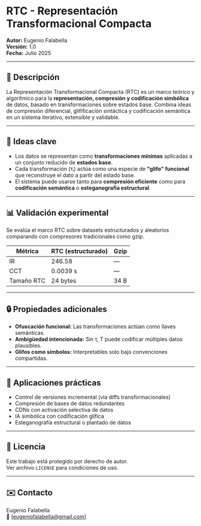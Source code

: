 # RTC - Representación Transformacional Compacta

**Autor:** Eugenio Falabella  
**Versión:** 1.0  
**Fecha:** Julio 2025

---

## 📘 Descripción

La Representación Transformacional Compacta (RTC) es un marco teórico y algorítmico para la **representación, compresión y codificación simbólica** de datos, basado en transformaciones sobre estados base. Combina ideas de compresión diferencial, glifificación sintáctica y codificación semántica en un sistema iterativo, extensible y validable.

---

## 🧠 Ideas clave

- Los datos se representan como **transformaciones mínimas** aplicadas a un conjunto reducido de **estados base**.
- Cada transformación (τᵢ) actúa como una especie de **"glifo" funcional** que reconstruye el dato a partir del estado base.
- El sistema puede usarse tanto para **compresión eficiente** como para **codificación semántica** o **esteganografía estructural**.

---

## 📊 Validación experimental

Se evalúa el marco RTC sobre datasets estructurados y aleatorios comparando con compresores tradicionales como gzip.

| Métrica     | RTC (estructurado) | Gzip |
|-------------|--------------------|------|
| IR          | 246.58             | —    |
| CCT         | 0.0039 s           | —    |
| Tamaño RTC  | 24 bytes           | 34 B |

---

## 🔒 Propiedades adicionales

- **Ofuscación funcional:** Las transformaciones actúan como llaves semánticas.
- **Ambigüedad intencionada:** Sin τ, T puede codificar múltiples datos plausibles.
- **Glifos como símbolos:** Interpretables solo bajo convenciones compartidas.

---

## 🧪 Aplicaciones prácticas

- Control de versiones incremental (via diffs transformacionales)
- Compresión de bases de datos redundantes
- CDNs con activación selectiva de datos
- IA simbólica con codificación glífica
- Esteganografía estructural o plantado de datos

---

## 📜 Licencia

Este trabajo está protegido por derecho de autor.  
Ver archivo `LICENSE` para condiciones de uso.

---

## ✉️ Contacto

Eugenio Falabella  
📧 [eugeniofalabella@gmail.com]  
